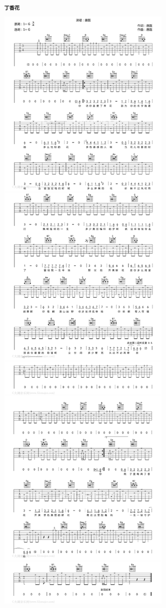 ### 丁香花 <!--{docsify-ignore}-->

![](../img/丁香花01.png)  
![](../img/丁香花02.png)  
![](../img/丁香花03.png)  
![](../img/丁香花04.png)  
![](../img/丁香花05.png)  

